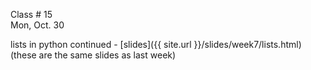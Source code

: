 
<div class="lecture1">



<div class="column_date">
<p markdown="block">

Class # 15 <br> 
Mon, Oct. 30

</p>
</div> 



<div class="column_materials" >
<p markdown="block">

lists in python continued - [slides]({{ site.url }}/slides/week7/lists.html) (these are
the same slides as last week) 

</p>
</div>



<div class="column_assign">
<p markdown="block">


</p>
</div>

</div>

